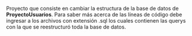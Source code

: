 Proyecto que consiste en cambiar la estructura de la base de datos de **ProyectoUsuarios**.
Para saber más acerca de las líneas de código debe ingresar a los archivos con extensión .sql los cuales contienen las querys con la que se reestructuró toda la base de datos.
